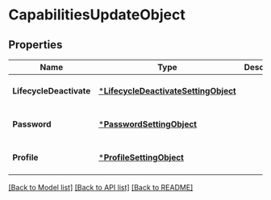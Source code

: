 # CapabilitiesUpdateObject

## Properties
Name | Type | Description | Notes
------------ | ------------- | ------------- | -------------
**LifecycleDeactivate** | [***LifecycleDeactivateSettingObject**](LifecycleDeactivateSettingObject.md) |  | [optional] [default to null]
**Password** | [***PasswordSettingObject**](PasswordSettingObject.md) |  | [optional] [default to null]
**Profile** | [***ProfileSettingObject**](ProfileSettingObject.md) |  | [optional] [default to null]

[[Back to Model list]](../README.md#documentation-for-models) [[Back to API list]](../README.md#documentation-for-api-endpoints) [[Back to README]](../README.md)

